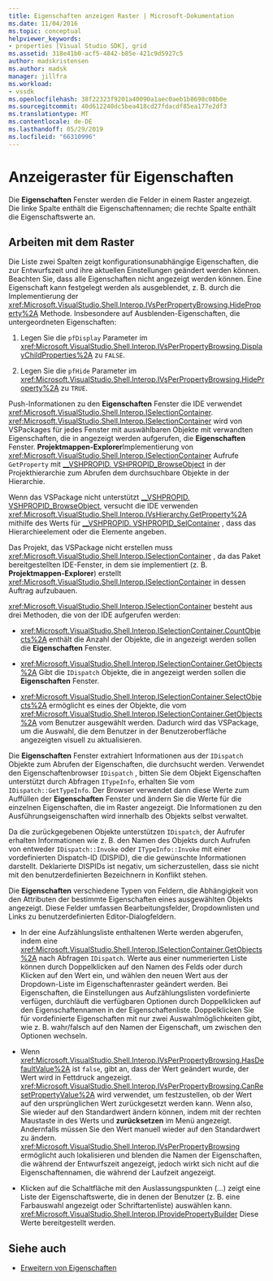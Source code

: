 ```yaml
---
title: Eigenschaften anzeigen Raster | Microsoft-Dokumentation
ms.date: 11/04/2016
ms.topic: conceptual
helpviewer_keywords:
- properties [Visual Studio SDK], grid
ms.assetid: 318e41b0-acf5-4842-b85e-421c9d5927c5
author: madskristensen
ms.author: madsk
manager: jillfra
ms.workload:
- vssdk
ms.openlocfilehash: 38f22323f9201a40090a1aec0aeb1b8698c08b0e
ms.sourcegitcommit: 40d612240dc5bea418cd27fdacdf85ea177e2df3
ms.translationtype: MT
ms.contentlocale: de-DE
ms.lasthandoff: 05/29/2019
ms.locfileid: "66310996"
---
```

# <a name="properties-display-grid"></a>Anzeigeraster für Eigenschaften

Die **Eigenschaften** Fenster werden die Felder in einem Raster angezeigt. Die linke Spalte enthält die Eigenschaftennamen; die rechte Spalte enthält die Eigenschaftswerte an.

## <a name="work-with-the-grid"></a>Arbeiten mit dem Raster

Die Liste zwei Spalten zeigt konfigurationsunabhängige Eigenschaften, die zur Entwurfszeit und ihre aktuellen Einstellungen geändert werden können. Beachten Sie, dass alle Eigenschaften nicht angezeigt werden können. Eine Eigenschaft kann festgelegt werden als ausgeblendet, z. B. durch die Implementierung der <xref:Microsoft.VisualStudio.Shell.Interop.IVsPerPropertyBrowsing.HideProperty%2A> Methode. Insbesondere auf Ausblenden-Eigenschaften, die untergeordneten Eigenschaften:

1. Legen Sie die `pfDisplay` Parameter im <xref:Microsoft.VisualStudio.Shell.Interop.IVsPerPropertyBrowsing.DisplayChildProperties%2A> zu `FALSE`.

2. Legen Sie die `pfHide` Parameter im <xref:Microsoft.VisualStudio.Shell.Interop.IVsPerPropertyBrowsing.HideProperty%2A> zu `TRUE`.

Push-Informationen zu den **Eigenschaften** Fenster die IDE verwendet <xref:Microsoft.VisualStudio.Shell.Interop.ISelectionContainer>. <xref:Microsoft.VisualStudio.Shell.Interop.ISelectionContainer> wird von VSPackages für jedes Fenster mit auswählbaren Objekte mit verwandten Eigenschaften, die in angezeigt werden aufgerufen, die **Eigenschaften** Fenster. **Projektmappen-Explorer**Implementierung von <xref:Microsoft.VisualStudio.Shell.Interop.ISelectionContainer> Aufrufe `GetProperty` mit [__VSHPROPID. VSHPROPID_BrowseObject](<xref:Microsoft.VisualStudio.Shell.Interop.__VSHPROPID.VSHPROPID_BrowseObject>) in der Projekthierarchie zum Abrufen dem durchsuchbare Objekte in der Hierarchie.

Wenn das VSPackage nicht unterstützt [__VSHPROPID. VSHPROPID_BrowseObject](<xref:Microsoft.VisualStudio.Shell.Interop.__VSHPROPID.VSHPROPID_BrowseObject>), versucht die IDE verwenden <xref:Microsoft.VisualStudio.Shell.Interop.IVsHierarchy.GetProperty%2A> mithilfe des Werts für [__VSHPROPID. VSHPROPID_SelContainer](<xref:Microsoft.VisualStudio.Shell.Interop.__VSHPROPID.VSHPROPID_SelContainer>) , dass das Hierarchieelement oder die Elemente angeben.

Das Projekt, das VSPackage nicht erstellen muss <xref:Microsoft.VisualStudio.Shell.Interop.ISelectionContainer> , da das Paket bereitgestellten IDE-Fenster, in dem sie implementiert (z. B. **Projektmappen-Explorer**) erstellt <xref:Microsoft.VisualStudio.Shell.Interop.ISelectionContainer> in dessen Auftrag aufzubauen.

<xref:Microsoft.VisualStudio.Shell.Interop.ISelectionContainer> besteht aus drei Methoden, die von der IDE aufgerufen werden:

- <xref:Microsoft.VisualStudio.Shell.Interop.ISelectionContainer.CountObjects%2A> enthält die Anzahl der Objekte, die in angezeigt werden sollen die **Eigenschaften** Fenster.

- <xref:Microsoft.VisualStudio.Shell.Interop.ISelectionContainer.GetObjects%2A> Gibt die `IDispatch` Objekte, die in angezeigt werden sollen die **Eigenschaften** Fenster.

- <xref:Microsoft.VisualStudio.Shell.Interop.ISelectionContainer.SelectObjects%2A> ermöglicht es eines der Objekte, die vom <xref:Microsoft.VisualStudio.Shell.Interop.ISelectionContainer.GetObjects%2A> vom Benutzer ausgewählt werden. Dadurch wird das VSPackage, um die Auswahl, die dem Benutzer in der Benutzeroberfläche angezeigten visuell zu aktualisieren.

Die **Eigenschaften** Fenster extrahiert Informationen aus der `IDispatch` Objekte zum Abrufen der Eigenschaften, die durchsucht werden. Verwendet den Eigenschaftenbrowser `IDispatch` , bitten Sie dem Objekt Eigenschaften unterstützt durch Abfragen `ITypeInfo`, erhalten Sie vom `IDispatch::GetTypeInfo`. Der Browser verwendet dann diese Werte zum Auffüllen der **Eigenschaften** Fenster und ändern Sie die Werte für die einzelnen Eigenschaften, die im Raster angezeigt. Die Informationen zu den Ausführungseigenschaften wird innerhalb des Objekts selbst verwaltet.

Da die zurückgegebenen Objekte unterstützen `IDispatch`, der Aufrufer erhalten Informationen wie z. B. den Namen des Objekts durch Aufrufen von entweder `IDispatch::Invoke` oder `ITypeInfo::Invoke` mit einer vordefinierten Dispatch-ID (DISPID), die die gewünschte Informationen darstellt. Deklarierte DISPIDs ist negativ, um sicherzustellen, dass sie nicht mit den benutzerdefinierten Bezeichnern in Konflikt stehen.

Die **Eigenschaften** verschiedene Typen von Feldern, die Abhängigkeit von den Attributen der bestimmte Eigenschaften eines ausgewählten Objekts angezeigt. Diese Felder umfassen Bearbeitungsfelder, Dropdownlisten und Links zu benutzerdefinierten Editor-Dialogfeldern.

- In der eine Aufzählungsliste enthaltenen Werte werden abgerufen, indem eine <xref:Microsoft.VisualStudio.Shell.Interop.ISelectionContainer.GetObjects%2A> nach Abfragen `IDispatch`. Werte aus einer nummerierten Liste können durch Doppelklicken auf den Namen des Felds oder durch Klicken auf den Wert ein, und wählen den neuen Wert aus der Dropdown-Liste im Eigenschaftenraster geändert werden. Bei Eigenschaften, die Einstellungen aus Aufzählungslisten vordefinierte verfügen, durchläuft die verfügbaren Optionen durch Doppelklicken auf den Eigenschaftennamen in der Eigenschaftenliste. Doppelklicken Sie für vordefinierte Eigenschaften mit nur zwei Auswahlmöglichkeiten gibt, wie z. B. wahr/falsch auf den Namen der Eigenschaft, um zwischen den Optionen wechseln.

- Wenn <xref:Microsoft.VisualStudio.Shell.Interop.IVsPerPropertyBrowsing.HasDefaultValue%2A> ist `false`, gibt an, dass der Wert geändert wurde, der Wert wird in Fettdruck angezeigt. <xref:Microsoft.VisualStudio.Shell.Interop.IVsPerPropertyBrowsing.CanResetPropertyValue%2A> wird verwendet, um festzustellen, ob der Wert auf den ursprünglichen Wert zurückgesetzt werden kann. Wenn also, Sie wieder auf den Standardwert ändern können, indem mit der rechten Maustaste in des Werts und **zurücksetzen** im Menü angezeigt. Andernfalls müssen Sie den Wert manuell wieder auf den Standardwert zu ändern. <xref:Microsoft.VisualStudio.Shell.Interop.IVsPerPropertyBrowsing> ermöglicht auch lokalisieren und blenden die Namen der Eigenschaften, die während der Entwurfszeit angezeigt, jedoch wirkt sich nicht auf die Eigenschaftennamen, die während der Laufzeit angezeigt.

- Klicken auf die Schaltfläche mit den Auslassungspunkten (...) zeigt eine Liste der Eigenschaftswerte, die in denen der Benutzer (z. B. eine Farbauswahl angezeigt oder Schriftartenliste) auswählen kann. <xref:Microsoft.VisualStudio.Shell.Interop.IProvidePropertyBuilder> Diese Werte bereitgestellt werden.

## <a name="see-also"></a>Siehe auch

- [Erweitern von Eigenschaften](../../extensibility/internals/extending-properties.md)